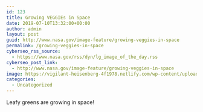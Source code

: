```yaml
---
id: 123
title: Growing VEGGIEs in Space
date: 2019-07-10T13:32:00+00:00
author: admin
layout: post
guid: http://www.nasa.gov/image-feature/growing-veggies-in-space
permalink: /growing-veggies-in-space
cyberseo_rss_source:
  - https://www.nasa.gov/rss/dyn/lg_image_of_the_day.rss
cyberseo_post_link:
  - http://www.nasa.gov/image-feature/growing-veggies-in-space
image: https://vigilant-heisenberg-4f1978.netlify.com/wp-content/uploads/2019/10/astronaut-nick-hague-soaks-up-views-of-earth.jpg
categories:
  - Uncategorized
---
```

Leafy greens are growing in space!

